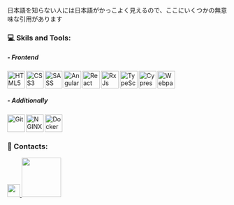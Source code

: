 <p title="Не лезь в переводчик, эта фраза бессмысленная">日本語を知らない人には日本語がかっこよく見えるので、ここにいくつかの無意味な引用があります</p> 

### 💻 Skils and Tools: 
##### - Frontend
<img align="left" alt="HTML5" title="HTML5" width="40px" src="https://clay-atlas.com/wp-content/uploads/2020/02/html.png">
<img align="left" alt="CSS3" title="CSS3" width="40px"  src="https://cdn1.iconfinder.com/data/icons/social-media-logos-7/64/css-3-512.png">
<img align="left" alt="SASS" title="SASS" width="40px" src="https://cdn-icons-png.flaticon.com/512/5968/5968358.png">
<img align="left" alt="Angular" title="Angular" width="40px" src="https://cdn3.iconfinder.com/data/icons/popular-services-brands/512/angular-js-512.png">
<img align="left" alt="React" title="React" width="40px" src="http://ibthemespro.com/docs/beny/img/side-nav/cmm4.png">
<img align="left" alt="RxJs" title="RxJs" width="40px" src="https://rxjs.dev/generated/images/marketing/home/Rx_Logo-512-512.png">
<img align="left" alt="TypeScript" title="TypeScript" width="40px" src="https://cdn-icons-png.flaticon.com/512/919/919832.png">
<img align="left" alt="Cypress" title="Cypress" width="40px" src="https://iconape.com/wp-content/files/gj/370774/svg/370774.svg"> 
<img alt="Webpack" title="Webpack" width="40px" src="https://cdn.freebiesupply.com/logos/large/2x/webpack-icon-logo-png-transparent.png">

##### - Additionally
<img align="left" alt="Git" title="Git" width="40px" src="https://res.cloudinary.com/hshanbhag/image/upload/v1570918011/blog.shanbhag.me/git_logo_wqwi5r.png">
<img align="left" alt="NGINX" title="NGINX" width="40px" src="https://en-wiki.ikoula.com/images/4/4a/Nginx.png"> 
<img alt="Docker" title="Docker" width="40px" src="https://www.docker.com/wp-content/uploads/2022/03/vertical-logo-monochromatic.png"> 

<br>

### 📖 Contacts:

<a href="https://t.me/ccwerw">
  <img width="28.88" src="https://www.freeiconspng.com/thumbs/telegram-icon/telegram-icon-15.png">
</a>
<a href="mailto:desonanton@gmail.com">
  <img width="90" src="https://camo.githubusercontent.com/571384769c09e0c66b45e39b5be70f68f552db3e2b2311bc2064f0d4a9f5983b/68747470733a2f2f696d672e736869656c64732e696f2f62616467652f476d61696c2d4431343833363f7374796c653d666f722d7468652d6261646765266c6f676f3d676d61696c266c6f676f436f6c6f723d7768697465">
</a>
